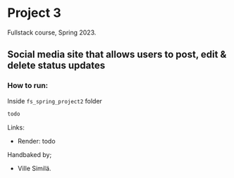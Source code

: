 # Project 3
Fullstack course, Spring 2023.
## Social media site that allows users to post, edit & delete status updates

### How to run:
Inside `fs_spring_project2` folder 
```bash
todo
```


Links:
- Render: todo
    
Handbaked by;
- Ville Similä.
